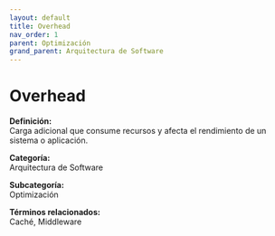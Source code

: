 ```yaml
---
layout: default
title: Overhead
nav_order: 1
parent: Optimización
grand_parent: Arquitectura de Software
---
```


# Overhead

**Definición:**  
Carga adicional que consume recursos y afecta el rendimiento de un sistema o aplicación.

**Categoría:**  
Arquitectura de Software  

**Subcategoría:**  
Optimización

**Términos relacionados:**  
Caché, Middleware
